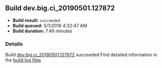## Build dev.big.ci_20190501.127872
- **Build result:** `succeeded`
- **Build queued:** 5/1/2019 4:32:47 AM
- **Build duration:** 7.49 minutes
### Details
Build [dev.big.ci_20190501.127872](https://winappstudio.visualstudio.com/web/build.aspx?pcguid=a4ef43be-68ce-4195-a619-079b4d9834c2&builduri=vstfs%3a%2f%2f%2fBuild%2fBuild%2f27872) succeeded
Find detailed information in the [build log files](https://uwpctdiags.blob.core.windows.net/buildlogs/dev.big.ci_20190501.127872_logs.zip)
